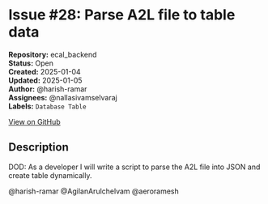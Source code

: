 # Issue #28: Parse A2L file to table data

**Repository:** ecal_backend  
**Status:** Open  
**Created:** 2025-01-04  
**Updated:** 2025-01-05  
**Author:** @harish-ramar  
**Assignees:** @nallasivamselvaraj  
**Labels:** `Database Table`  

[View on GitHub](https://github.com/Simtestlab/ecal_backend/issues/28)

## Description

DOD: As a developer I will write a script to parse the A2L file into JSON and create table dynamically.





@harish-ramar @AgilanArulchelvam @aeroramesh 